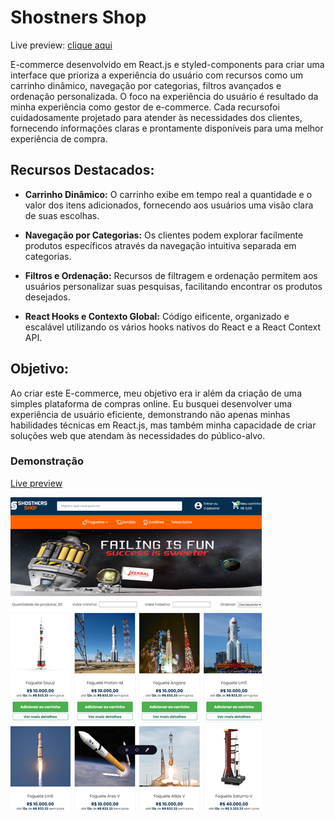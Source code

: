 # Shostners Shop
Live preview: [clique aqui](https://Lcarrati.github.io/react-ecommerce)

E-commerce desenvolvido em React.js e styled-components para criar uma interface que prioriza a experiência do usuário com recursos como um carrinho dinâmico, navegação por categorias, filtros avançados e ordenação personalizada.
O foco na experiência do usuário é resultado da minha experiência como gestor de e-commerce. Cada recursofoi cuidadosamente projetado para atender às necessidades dos clientes, fornecendo informações claras e prontamente disponíveis para uma melhor experiência de compra.


## Recursos Destacados:

- **Carrinho Dinâmico:** O carrinho exibe em tempo real a quantidade e o valor dos itens adicionados, fornecendo aos usuários uma visão clara de suas escolhas.

- **Navegação por Categorias:** Os clientes podem explorar facilmente produtos específicos através da navegação intuitiva separada em categorias.

- **Filtros e Ordenação:** Recursos de filtragem e ordenação permitem aos usuários personalizar suas pesquisas, facilitando encontrar os produtos desejados.

- **React Hooks e Contexto Global:** Código eificente, organizado e escalável utilizando os vários hooks nativos do React e a React Context API.


## Objetivo:

Ao criar este E-commerce, meu objetivo era ir além da criação de uma simples plataforma de compras online. Eu busquei desenvolver uma experiência de usuário eficiente, demonstrando não apenas minhas habilidades técnicas em React.js, mas também minha capacidade de criar soluções web que atendam às necessidades do público-alvo.

### Demonstração
[Live preview](https://Lcarrati.github.io/react-ecommerce)

![preview](preview.jpg)